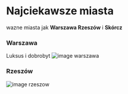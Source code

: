 # Najciekawsze miasta
wazne miasta jak **Warszawa Rzeszów** i **Skórcz**

### Warszawa
Luksus i dobrobyt 
![image warszawa](https://www.psychologs.com/wp-content/uploads/2023/08/The-Psychology-of-Rich-People.jpg)

### Rzeszów
![image rzeszow](https://encrypted-tbn0.gstatic.com/images?q=tbn:ANd9GcT2SBwmZpenT1e16fj-QVf4SiHdfENUEY1s5w&s)
